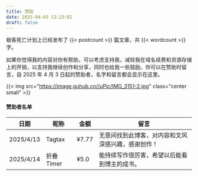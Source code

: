 ```yaml
---
title: 赞助
date: 2025-04-03 13:23:02
draft: false
---
```


极客死亡计划上已经发布了 {{< postcount >}} 篇文章，共 {{< wordcount >}} 字。

如果你觉得我的内容对你有帮助，可以考虑支持我，减轻我在域名续费和资源存储上的开销，以支持我继续创作和分享，同时也给我一些鼓励。你可以在赞助时留言，自 2025 年 4 月 3 日起的赞助者，名字和留言都会显示在这里。

{{< img src="https://image.guhub.cn//uPic/IMG_3151-2.jpg" class="center small" >}}

#### 赞助者名单

| 日期        | 昵称       | 金额    | 留言                        |
| --------- | -------- | ----- | ------------------------- |
| 2025/4/13 | Tagtax   | ¥7.77 | 无意间找到此博客，对内容和文风深感兴趣，感谢创作！ |
| 2025/4/14 | 折叠 Timer | ¥5.0  | 能持续写作很厉害，希望以后能看到博主的成书。    |

